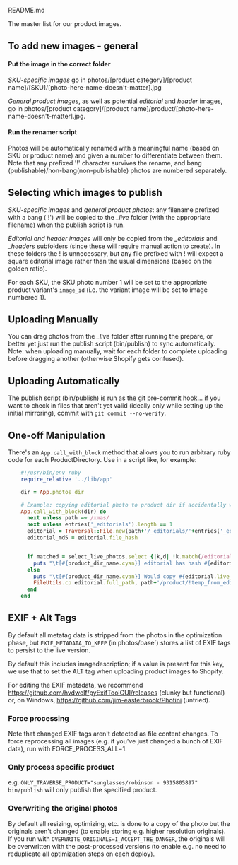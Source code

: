 README.md

The master list for our product images.

## To add new images - general

#### Put the image in the correct folder

*SKU-specific images* go in photos/[product category]/[product name]/[SKU]/[photo-here-name-doesn't-matter].jpg

*General product images*, as well as potential *editorial* and *header* images, go in photos/[product category]/[product name]/product/[photo-here-name-doesn't-matter].jpg.

#### Run the renamer script

Photos will be automatically renamed with a meaningful name (based on SKU or product name) and given a number to differentiate between them. Note that any prefixed '!' character survives the rename, and bang (publishable)/non-bang(non-publishable) photos are numbered separately.

## Selecting which images to publish

*SKU-specific images* and *general product photos*: any filename prefixed with a bang ('!') will be copied to the *_live* folder (with the appropriate filename) when the publish script is run.

*Editorial and header images* will only be copied from the *_editorials* and *_headers* subfolders (since these will require manual action to create). In these folders the ! is unnecessary, but any file prefixed with ! will expect a square editorial image rather than the usual dimensions (based on the golden ratio).

For each SKU, the SKU photo number 1 will be set to the appropriate product variant's `image_id` (i.e. the variant image will be set to image numbered 1).

## Uploading Manually

You can drag photos from the *_live* folder after running the prepare, or better yet just run the publish script (bin/publish) to sync automatically. Note: when uploading manually, wait for each folder to complete uploading before dragging another (otherwise Shopify gets confused).

## Uploading Automatically

The publish script (bin/publish) is run as the git pre-commit hook... if you want to check in files that aren't yet valid (ideally only while setting up the initial mirroring), commit with `git commit --no-verify`.

## One-off Manipulation

There's an `App.call_with_block` method that allows you to run arbitrary ruby code for each ProductDirectory. Use in a script like, for example:

```ruby
    #!/usr/bin/env ruby
    require_relative '../lib/app'

    dir = App.photos_dir

    # Example: copying editorial photo to product dir if accidentally was moved over rather than copied
    App.call_with_block(dir) do
      next unless path =~ /xmas/
      next unless entries('_editorials').length == 1
      editorial = Traversal::File.new(path+'/_editorials/'+entries('_editorials')[0], 1)
      editorial_md5 = editorial.file_hash


      if matched = select_live_photos.select {|k,d| !k.match(/editorial/) }.detect {|key, data| data['source_md5'] == editorial_md5 }
        puts "\t[#{product_dir_name.cyan}] editorial has hash #{editorial_md5}, which matches photo #{matched[0]}".light_black
      else
        puts "\t[#{product_dir_name.cyan}] Would copy #{editorial.live_name} to products dir"
        FileUtils.cp editorial.full_path, path+'/product/!temp_from_editorial.jpg'
      end
    end
```

## EXIF + Alt Tags

By default all metatag data is stripped from the photos in the optimization phase, but `EXIF_METADATA_TO_KEEP` (in photos/base`) stores a list of EXIF tags to persist to the live version.

By default this includes imagedescription; if a value is present for this key, we use that to set the ALT tag when uploading product images to Shopify.

For editing the EXIF metadata, we recommend https://github.com/hvdwolf/pyExifToolGUI/releases (clunky but functional) or, on Windows, https://github.com/jim-easterbrook/Photini (untried).

### Force processing

Note that changed EXIF tags aren't detected as file content changes. To force reprocessing all images (e.g. if you've just changed a bunch of EXIF data), run with FORCE_PROCESS_ALL=1.

### Only process specific product

e.g. `ONLY_TRAVERSE_PRODUCT="sunglasses/robinson - 9315805897" bin/publish` will only publish the specified product.

### Overwriting the original photos

By default all resizing, optimizing, etc. is done to a copy of the photo but the originals aren't changed (to enable storing e.g. higher resolution originals). If you run with `OVERWRITE_ORIGINALS=I_ACCEPT_THE_DANGER`, the originals will be overwritten with the post-processed versions (to enable e.g. no need to reduplicate all optimization steps on each deploy).